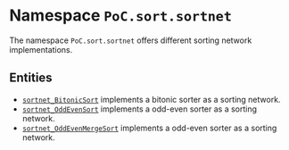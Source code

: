 # Namespace `PoC.sort.sortnet`

The namespace `PoC.sort.sortnet` offers different sorting network implementations.


## Entities

 -  [`sortnet_BitonicSort`][sortnet_BitonicSort] implements a bitonic sorter as a sorting network.
 -  [`sortnet_OddEvenSort`][sortnet_OddEvenSort] implements a odd-even sorter as a sorting network.
 -  [`sortnet_OddEvenMergeSort`][sortnet_OddEvenMergeSort] implements a odd-even sorter as a sorting network.

 [sortnet_BitonicSort]:			sortnet_BitonicSort.vhdl
 [sortnet_OddEvenSort]:			sortnet_OddEvenSort.vhdl
 [sortnet_OddEvenMergeSort]:	sortnet_OddEvenMergeSort.vhdl
